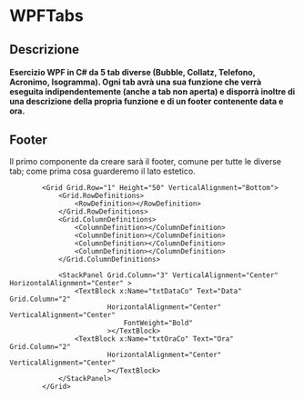 # WPFTabs

## Descrizione

#### Esercizio WPF in C# da 5 tab diverse (Bubble, Collatz, Telefono, Acronimo, Isogramma). Ogni tab avrà una sua funzione che verrà eseguita indipendentemente (anche a tab non aperta) e disporrà inoltre di una descrizione della propria funzione e di un footer contenente data e ora.


## Footer
Il primo componente da creare sarà il footer, comune per tutte le diverse tab; come prima cosa guarderemo il lato estetico.

```xaml
        <Grid Grid.Row="1" Height="50" VerticalAlignment="Bottom">
            <Grid.RowDefinitions>
                <RowDefinition></RowDefinition>
            </Grid.RowDefinitions>
            <Grid.ColumnDefinitions>
                <ColumnDefinition></ColumnDefinition>
                <ColumnDefinition></ColumnDefinition>
                <ColumnDefinition></ColumnDefinition>
                <ColumnDefinition></ColumnDefinition>
            </Grid.ColumnDefinitions>

            <StackPanel Grid.Column="3" VerticalAlignment="Center" HorizontalAlignment="Center" >
                <TextBlock x:Name="txtDataCo" Text="Data" Grid.Column="2"
                        HorizontalAlignment="Center" VerticalAlignment="Center"
                            FontWeight="Bold"
                        ></TextBlock>
                <TextBlock x:Name="txtOraCo" Text="Ora" Grid.Column="2"
                        HorizontalAlignment="Center" VerticalAlignment="Center"
                        ></TextBlock>
            </StackPanel>
        </Grid>
```
